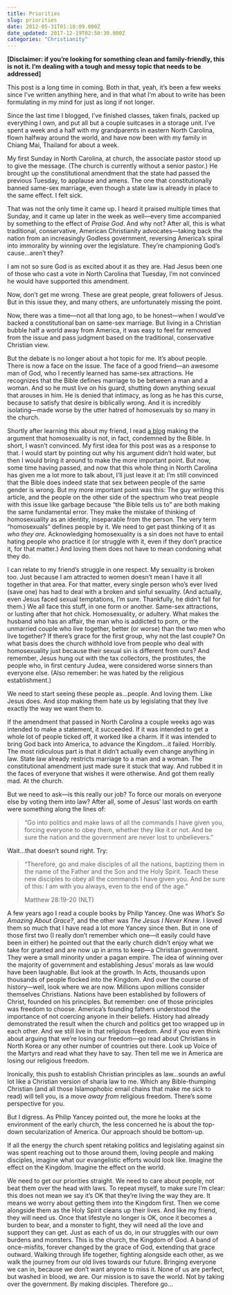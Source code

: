 ```yaml
---
title: Priorities
slug: priorities
date: 2012-05-31T01:10:09.000Z
date_updated: 2017-12-19T02:50:30.000Z
categories: "Christianity"
---
```


**[Disclaimer: if you’re looking for something clean and family-friendly, this is not it. I’m dealing with a tough and messy topic that needs to be addressed]**

This post is a long time in coming. Both in that, yeah, it’s been a few weeks since I’ve written anything here, and in that what I’m about to write has been formulating in my mind for just as long if not longer.

Since the last time I blogged, I’ve finished classes, taken finals, packed up everything I own, and put all but a couple suitcases in a storage unit. I’ve spent a week and a half with my grandparents in eastern North Carolina, flown halfway around the world, and have now been with my family in Chiang Mai, Thailand for about a week.

My first Sunday in North Carolina, at church, the associate pastor stood up to give the message. (The church is currently without a senior pastor.) He brought up the constitutional amendment that the state had passed the previous Tuesday, to applause and amens. The one that constitutionally banned same-sex marriage, even though a state law is already in place to the same effect. I felt sick.

That was not the only time it came up. I heard it praised multiple times that Sunday, and it came up later in the week as well—every time accompanied by something to the effect of *Praise God*. And why not? After all, this is what traditional, conservative, American Christianity advocates—taking back the nation from an increasingly Godless government, reversing America’s spiral into immorality by winning over the legislature. They’re championing God’s cause…aren’t they?

I am not so sure God is as excited about it as they are. Had Jesus been one of those who cast a vote in North Carolina that Tuesday, I’m not convinced he would have supported this amendment.

Now, don’t get me wrong. These are great people, great followers of Jesus. But in this issue they, and many others, are unfortunately missing the point.

Now, there was a time—not all that long ago, to be honest—when I would’ve backed a constitutional ban on same-sex marriage. But living in a Christian bubble half a world away from America, it was easy to feel far removed from the issue and pass judgment based on the traditional, conservative Christian view.

But the debate is no longer about a hot topic for me. It’s about people. There is now a face on the issue. The face of a good friend—an awesome man of God, who I recently learned has same-sex attractions. He recognizes that the Bible defines marriage to be between a man and a woman. And so he must live on his guard, shutting down anything sexual that arouses in him. He is denied that intimacy, as long as he has this curse, because to satisfy that desire is biblically wrong. And it is incredibly isolating—made worse by the utter hatred of homosexuals by so many in the church.

Shortly after learning this about my friend, I read [a blog](http://www.huffingtonpost.com/john-shore/the-best-case-for-the-bible-not-condemning-homosexuality_b_1396345.html) making the argument that homosexuality is not, in fact, condemned by the Bible. In short, I wasn’t convinced. My first idea for this post was as a response to that. I would start by pointing out why his argument didn’t hold water, but then I would bring it around to make the more important point. But now, some time having passed, and now that this whole thing in North Carolina has given me a lot more to talk about, I’ll just leave it at: I’m still convinced that the Bible does indeed state that sex between people of the same gender is wrong. But my more important point was this: The guy writing this article, and the people on the other side of the spectrum who treat people with this issue like garbage because “the Bible tells us to” are both making the same fundamental error. They make the mistake of thinking of homosexuality as an identity, inseparable from the person. The very term “homosexuals” defines people by it. We need to get past thinking of it as *who they are.* Acknowledging homosexuality is a sin does not have to entail hating people who practice it (or struggle with it, even if they don’t practice it, for that matter.) And loving them does not have to mean condoning what they do.

I can relate to my friend’s struggle in one respect. My sexuality is broken too. Just because I am attracted to women doesn’t mean I have it all together in that area. For that matter, every single person who’s ever lived (save one) has had to deal with a broken and sinful sexuality. (And actually, even Jesus faced sexual temptations, I’m sure. Thankfully, he didn’t fall for them.) We all face this stuff, in one form or another. Same-sex attractions, or lusting after that hot chick. Homosexuality, or adultery. What makes the husband who has an affair, the man who is addicted to porn, or the unmarried couple who live together, better (or worse) than the two men who live together? If there’s grace for the first group, why not the last couple? On what basis does the church withhold love from people who deal with homosexuality just because their sexual sin is different from ours? And remember, Jesus hung out with the tax collectors, the prostitutes, the people who, in first century Judea, were considered worse sinners than everyone else. (Also remember: he was hated by the religious establishment.)

We need to start seeing these people as…people. And loving them. Like Jesus does. And stop making them hate us by legislating that they live exactly the way we want them to.

If the amendment that passed in North Carolina a couple weeks ago was intended to make a statement, it succeeded. If it was intended to get a whole lot of people ticked off, it worked like a charm. If it was intended to bring God back into America, to advance the Kingdom…it failed. Horribly. The most ridiculous part is that it didn’t actually even change anything in law. State law already restricts marriage to a man and a woman. The constitutional amendment just made sure it stuck that way. And rubbed it in the faces of everyone that wishes it were otherwise. And got them really mad. At the church.

But we need to ask—is this really our job? To force our morals on everyone else by voting them into law? After all, some of Jesus’ last words on earth were something along the lines of:

> “Go into politics and make laws of all the commands I have given you, forcing everyone to obey them, whether they like it or not. And be sure the nation and the government are never lost to unbelievers.”

Wait…that doesn’t sound right. Try:

> “Therefore, go and make disciples of all the nations, baptizing them in the name of the Father and the Son and the Holy Spirit. Teach these new disciples to obey all the commands I have given you. And be sure of this: I am with you always, even to the end of the age.”
> 
> Matthew 28:19-20 (NLT)

A few years ago I read a couple books by Philip Yancey. One was *What’s So Amazing About Grace?*, and the other was *The Jesus I Never Knew*. I loved them so much that I have read a lot more Yancey since then. But in one of those first two (I really don’t remember which one—it easily could have been in either) he pointed out that the early church didn’t enjoy what we take for granted and are now up in arms to keep—a Christian government. They were a small minority under a pagan empire. The idea of winning over the majority of government and establishing Jesus’ morals as law would have been laughable. But look at the growth. In Acts, thousands upon thousands of people flocked into the Kingdom. And over the course of history—well, look where we are now. Millions upon millions consider themselves Christians. Nations have been established by followers of Christ, founded on his principles. But remember: one of those principles was freedom to choose. America’s founding fathers understood the importance of not coercing anyone in their beliefs. History had already demonstrated the result when the church and politics get too wrapped up in each other. And we still live in that religious freedom. And if you even think about arguing that we’re losing our freedom—go read about Christians in North Korea or any other number of countries out there. Look up Voice of the Martyrs and read what they have to say. Then tell me we in America are losing our religious freedom.

Ironically, this push to establish Christian principles as law…sounds an awful lot like a Christian version of sharia law to me. Which any Bible-thumping Christian (and all those Islamophobic email chains that make me sick to read) will tell you, is a move *away from* religious freedom. There’s some perspective for you.

But I digress. As Philip Yancey pointed out, the more he looks at the environment of the early church, the less concerned he is about the top-down secularization of America. Our approach should be bottom-up.

If all the energy the church spent retaking politics and legislating against sin was spent reaching out to those around them, loving people and making disciples, imagine what our evangelistic efforts would look like. Imagine the effect on the Kingdom. Imagine the effect on the world.

We need to get our priorities straight. We need to care about people, not beat them over the head with laws. To repeat myself, to make sure I’m clear: this does not mean we say it’s OK that they’re living the way they are. It means we worry about getting them into the Kingdom first. Then we come alongside them as the Holy Spirit cleans up their lives. And like my friend, they will need us. Once that lifestyle no longer is OK, once it becomes a burden to bear, and a monster to fight, they will need all the love and support they can get. Just as each of us do, in our struggles with our own burdens and monsters. This is the church, the Kingdom of God. A band of once-misfits, forever changed by the grace of God, extending that grace outward. Walking through life together, fighting alongside each other, as we walk the journey from our old lives towards our future. Bringing everyone we can in, because we don’t want anyone to miss it. None of us are perfect, but washed in blood, we are. Our mission is to save the world. Not by taking over the government. By making disciples. Therefore go…
